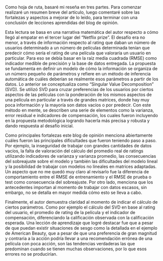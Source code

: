 Como hoja de ruta, basaré mi reseña en tres partes. Para comenzar realizaré un resumen breve del artículo, luego comentaré sobre las fortalezas y aspectos a mejorar de lo leído, para terminar con una conclusión de lecciones aprendidas del blog de opinión. 

Esta lectura se basa en una narrativa matemática del autor respecto a cómo llegó al empatar en el tercer lugar del “Netflix prize”. El desafío era no menor, a través de información respecto al rating que daban un número de usuarios determinado a un número de películas determinada tenían que predecir cómo sería el rating de una película que valoraría un usuario en particular. Para eso se debía basar en la raíz media cuadrada (RMSE) como indicador medible de precisión y la base de datos entregada. La propuesta se fundamenta en definir un modelo de cómo la información se organiza de un número pequeño de parámetros y refiere en un método de inferencia automática de cuáles deberían se realmente esos parámetros a partir de los datos. Lo anterior se conceptualiza como “Singular Value Decomposition” (SVD). Se utilizó SVD para cruzar preferencias de los usuarios por ciertos aspectos de las películas con la ponderación de los mismos aspectos de una película en particular a través de grandes matrices, donde hay muy poca información y la mayoría son datos vacíos o por predecir. Con este método en mente, se describen una serie de elementos como la varianza, error residual e indicadores de compensación, los cuales fueron incluyendo en la propuesta metodológica logrando hacerla más precisa y robusta y dando respuesta al desafío inicial.

Como principales fortalezas este blog de opinión menciona abiertamente cuáles fueron las principales dificultades que fueron teniendo paso a paso. Por ejemplo, la inseguridad de trabajar con grandes cantidades de datos vacíos, la falta de valoración del cálculo del promedio real de ratings utilizando indicadores de varianza y varianza promedio, las consecuencias del sobreajuste sobre el modelo y también las dificultades del modelo lineal y la posibilidad de trabajar con modelos no lineales en matrices adaptadas. Un aspecto que no me quedó muy claro al revisarlo fue la diferencia de comportamiento entre el RMSE de entrenamiento y el RMSE de prueba o test como consecuencia del sobreajuste. Por otro lado, menciona que los antecedentes importan al momento de trabajar con datos escasos, sin embargo, no se detalla en mayor medida cómo esto se lleva a cabo. 

Finalmente, el autor demuestra claridad al momento de indicar el cálculo de ciertos parámetros. Como por ejemplo el cálculo del SVD en base al rating del usuario, el promedio de rating de la película y el indicador de compensación, diferenciando la calificación observada con la calificación esperada. Una lección de aprendizaje que logré destacar fue que a pesar de que puedan existir situaciones de sesgo como la detallada en el ejemplo de American Beauty, que a pesar de que una preferencia de gran magnitud y contraria a la acción podría llevar a una recomendación errónea de una película con poca acción, son las tendencias verdaderas las que predominan cuando se tienen muchas observaciones, por lo que esos errores no se producirían.  
